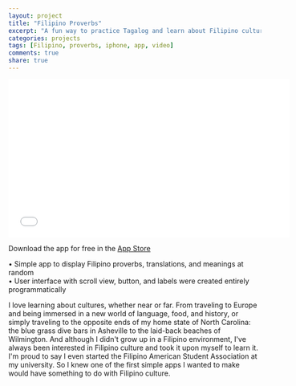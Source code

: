 ```yaml
---
layout: project
title: "Filipino Proverbs"
excerpt: "A fun way to practice Tagalog and learn about Filipino culture"
categories: projects
tags: [Filipino, proverbs, iphone, app, video]
comments: true
share: true
---
```


<iframe width="560" height="315" src="//www.youtube.com/embed/dymZzxmDaaw" frameborder="0"> </iframe>



Download the app for free in the <a href="https://itunes.apple.com/us/app/filipino-proverbs/id1120695613">App Store</a>
<p>
•	Simple app to display Filipino proverbs, translations, and meanings at random <br>
•	User interface with scroll view, button, and labels were created entirely programmatically <br>
</p>

<p>
I love learning about cultures, whether near or far. From traveling to Europe and being immersed in a new world of language, food, and history, or simply traveling to the opposite ends of my home state of North Carolina: the blue grass dive bars in Asheville to the laid-back beaches of Wilmington. And although I didn't grow up in a Filipino environment, I've always been interested in Filipino culture and took it upon myself to learn it. I'm proud to say I even started the Filipino American Student Association at my university. So I knew one of the first simple apps I wanted to make would have something to do with Filipino culture.
</p>